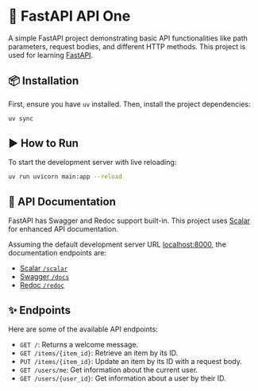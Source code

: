 # 🚀 FastAPI API One

A simple FastAPI project demonstrating basic API functionalities like path parameters, request bodies, and different HTTP methods. This project is used for learning [FastAPI](https://fastapi.tiangolo.com).

## 📦 Installation

First, ensure you have `uv` installed. Then, install the project dependencies:

```bash
uv sync
```

## ▶️ How to Run

To start the development server with live reloading:

```bash
uv run uvicorn main:app --reload
```

## 📖 API Documentation

FastAPI has Swagger and Redoc support built-in. This project uses [Scalar](https://github.com/scalar/scalar) for enhanced API documentation.

Assuming the default development server URL [localhost:8000](http://localhost:8000), the documentation endpoints are:

- [Scalar `/scalar`](http://localhost:8000/scalar)
- [Swagger `/docs`](http://localhost:8000/docs)
- [Redoc `/redoc`](http://localhost:8000/redoc)

## ✨ Endpoints

Here are some of the available API endpoints:

- `GET /`: Returns a welcome message.
- `GET /items/{item_id}`: Retrieve an item by its ID.
- `PUT /items/{item_id}`: Update an item by its ID with a request body.
- `GET /users/me`: Get information about the current user.
- `GET /users/{user_id}`: Get information about a user by their ID.
